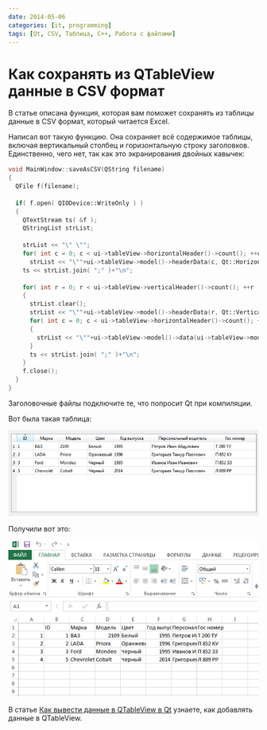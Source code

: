 ```yaml
---
date: 2014-05-06
categories: [it, programming]
tags: [Qt, CSV, Таблица, C++, Работа с файлами]
---
```


# Как сохранять из QTableView данные в CSV формат

В статье описана функция, которая вам поможет сохранять из таблицы данные в CSV формат, который читается Excel.

Написал вот такую функцию. Она сохраняет всё содержимое таблицы, включая вертикальный столбец и горизонтальную строку заголовков. Единственно, чего нет, так как это экранирования двойных кавычек:

```cpp
void MainWindow::saveAsCSV(QString filename)
{
  QFile f(filename);

  if( f.open( QIODevice::WriteOnly ) )
  {
    QTextStream ts( &f );
    QStringList strList;

    strList << "\" \"";
    for( int c = 0; c < ui->tableView->horizontalHeader()->count(); ++c )
      strList << "\""+ui->tableView->model()->headerData(c, Qt::Horizontal).toString()+"\"";
    ts << strList.join( ";" )+"\n";

    for( int r = 0; r < ui->tableView->verticalHeader()->count(); ++r )
    {
      strList.clear();
      strList << "\""+ui->tableView->model()->headerData(r, Qt::Vertical).toString()+"\"";
      for( int c = 0; c < ui->tableView->horizontalHeader()->count(); ++c )
      {
        strList << "\""+ui->tableView->model()->data(ui->tableView->model()->index(r, c), Qt::DisplayRole).toString()+"\"";
      }
      ts << strList.join( ";" )+"\n";
    }
    f.close();
  }
}
```

Заголовочные файлы подключите те, что попросит Qt при компиляции.

Вот была такая таблица:

![Таблица с данными в Qt](img/qtableview.png)

Получили вот это:

![Открытый CSV файл](img/excel.png)

В статье [Как вывести данные в QTableView в Qt](https://github.com/Harrix/harrix.dev-blog-2014/blob/main/2014-04-22-output-data-to-qtableview/2014-04-22-output-data-to-qtableview.md) узнаете, как добавлять данные в QTableView.

